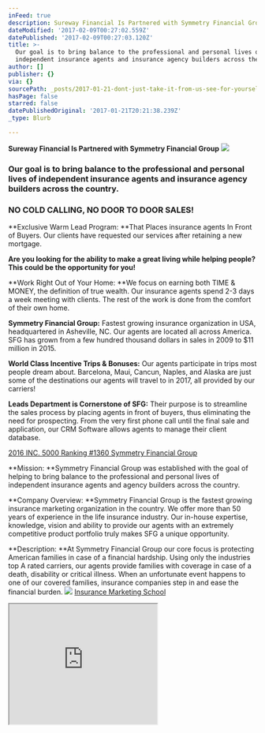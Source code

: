 ```yaml
---
inFeed: true
description: Sureway Financial Is Partnered with Symmetry Financial Group
dateModified: '2017-02-09T00:27:02.559Z'
datePublished: '2017-02-09T00:27:03.120Z'
title: >-
  Our goal is to bring balance to the professional and personal lives of
  independent insurance agents and insurance agency builders across the country.
author: []
publisher: {}
via: {}
sourcePath: _posts/2017-01-21-dont-just-take-it-from-us-see-for-yourself.md
hasPage: false
starred: false
datePublishedOriginal: '2017-01-21T20:21:38.239Z'
_type: Blurb

---
```

**Sureway Financial Is Partnered with Symmetry Financial Group**
![](https://the-grid-user-content.s3-us-west-2.amazonaws.com/097d6761-fbc3-4e94-be00-74acb52ff4d7.jpg)

### Our goal is to bring balance to the professional and personal lives of independent insurance agents and insurance agency builders across the country.

### **NO COLD CALLING, NO DOOR TO DOOR SALES!**

**Exclusive Warm Lead Program: **That Places insurance agents In Front of Buyers. Our clients have requested our services after retaining a new mortgage.

**Are you looking for the ability to make a great living while helping people? This could be the opportunity for you!**

**Work Right Out of Your Home: **We focus on earning both TIME & MONEY, the definition of true wealth. Our insurance agents spend 2-3 days a week meeting with clients. The rest of the work is done from the comfort of their own home.

**Symmetry Financial Group:** Fastest growing insurance organization in USA, headquartered in Asheville, NC. Our agents are located all across America. SFG has grown from a few hundred thousand dollars in sales in 2009 to $11 million in 2015\.

**World Class Incentive Trips & Bonuses:** Our agents participate in trips most people dream about. Barcelona, Maui, Cancun, Naples, and Alaska are just some of the destinations our agents will travel to in 2017, all provided by our carriers!

**Leads Department is Cornerstone of SFG:** Their purpose is to streamline the sales process by placing agents in front of buyers, thus eliminating the need for prospecting. From the very first phone call until the final sale and application, our CRM Software allows agents to manage their client database.

[2016 INC. 5000 Ranking \#1360 Symmetry Financial Group][0]

**Mission: **Symmetry Financial Group was established with the goal of helping to bring balance to the professional and personal lives of independent insurance agents and agency builders across the country.

**Company Overview: **Symmetry Financial Group is the fastest growing insurance marketing organization in the country. We offer more than 50 years of experience in the life insurance industry. Our in-house expertise, knowledge, vision and ability to provide our agents with an extremely competitive product portfolio truly makes SFG a unique opportunity.

**Description: **At Symmetry Financial Group our core focus is protecting American families in case of a financial hardship. Using only the industries top A rated carriers, our agents provide families with coverage in case of a death, disability or critical illness. When an unfortunate event happens to one of our covered families, insurance companies step in and ease the financial burden.
![](https://the-grid-user-content.s3-us-west-2.amazonaws.com/f6112198-efc4-485a-a7f2-ea0e8d2a7d17.jpg)
[Insurance Marketing School][1]

<iframe src="https://the-grid.github.io/ed-userhtml/?g=eJyVkMFOhEAMhu8-RR0Pq4kwG48Im6iP4MHzMBSYtQ6kLbsS47s7iEYP7sFL0_Rvv_z9y_MsgwdHGBuaoXZNh3AMqSrU2IUIWbY7KynEZ-gZ28r0qqMU1vqvm9wPL9aJoIrFV0WOjuxKyL2IAUaqjOhMKD2imoQTz2FUEPb_4-0TTucRK6NJsnt3cCvK7Eq7dj_0E4vfv-YhBr1f_n36hF--TUwFbP70IxPj0c06UDjg5hoWatp99D02EyHcLRFSEvxAAyflYrt1N22bJjW72ITYFaA84fvV7S-np7NPoyX5DwVKkPk" height="244" style=""></iframe>



[0]: http://www.inc.com/profile/symmetry-financial-group?cid=search
[1]: https://thegrid.ai/sureway-financial-insurance-school/